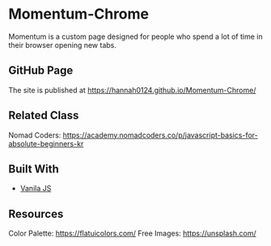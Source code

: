 # Momentum-Chrome
Momentum is a custom page designed for people who spend a lot of time in their browser opening new tabs.

## GitHub Page
The site is published at https://hannah0124.github.io/Momentum-Chrome/

## Related Class
Nomad Coders: https://academy.nomadcoders.co/p/javascript-basics-for-absolute-beginners-kr

## Built With
* [Vanila JS](http://vanilla-js.com/) 

## Resources
Color Palette: https://flatuicolors.com/
Free Images: https://unsplash.com/

